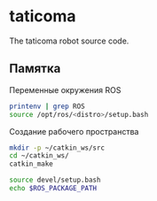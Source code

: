 # taticoma
The taticoma robot source code.

## Памятка

Переменные окружения ROS

```bash
printenv | grep ROS
source /opt/ros/<distro>/setup.bash
```
Создание рабочего пространства

```bash
mkdir -p ~/catkin_ws/src
cd ~/catkin_ws/
catkin_make

source devel/setup.bash
echo $ROS_PACKAGE_PATH
```
